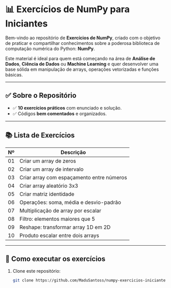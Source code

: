 
# 📊 Exercícios de NumPy para Iniciantes

Bem-vindo ao repositório de **Exercícios de NumPy**, criado com o objetivo de praticar e compartilhar conhecimentos sobre a poderosa biblioteca de computação numérica do Python: **NumPy**.

Este material é ideal para quem está começando na área de **Análise de Dados**, **Ciência de Dados** ou **Machine Learning** e quer desenvolver uma base sólida em manipulação de arrays, operações vetorizadas e funções básicas.

---

## ✅ Sobre o Repositório

- ✅ **10 exercícios práticos** com enunciado e solução.
- ✅ Códigos **bem comentados** e organizados.
  
---

## 📚 **Lista de Exercícios**

| Nº | Descrição                                      |
|---- |-----------------------------------------------|
| 01  | Criar um array de zeros                       |
| 02  | Criar um array de intervalo                   |
| 03  | Criar array com espaçamento entre números     |
| 04  | Criar array aleatório 3x3                     |
| 05  | Criar matriz identidade                       |
| 06  | Operações: soma, média e desvio-padrão        |
| 07  | Multiplicação de array por escalar            |
| 08  | Filtro: elementos maiores que 5               |
| 09  | Reshape: transformar array 1D em 2D           |
| 10  | Produto escalar entre dois arrays             |

---

## 🚀 **Como executar os exercícios**

1. Clone este repositório:
   ```bash
   git clone https://github.com/MaduSantoss/numpy-exercicios-iniciante.git
